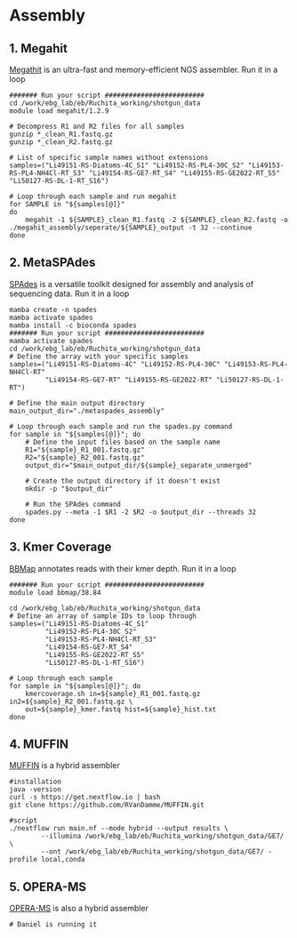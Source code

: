 # Assembly
## 1. Megahit
[Megathit](https://github.com/voutcn/megahit) is an ultra-fast and memory-efficient NGS assembler.
Run it in a loop
```
####### Run your script #########################
cd /work/ebg_lab/eb/Ruchita_working/shotgun_data
module load megahit/1.2.9

# Decompress R1 and R2 files for all samples
gunzip *_clean_R1.fastq.gz
gunzip *_clean_R2.fastq.gz

# List of specific sample names without extensions
samples=("Li49151-RS-Diatoms-4C_S1" "Li49152-RS-PL4-30C_S2" "Li49153-RS-PL4-NH4Cl-RT_S3" "Li49154-RS-GE7-RT_S4" "Li49155-RS-GE2022-RT_S5" "Li50127-RS-DL-1-RT_S16")

# Loop through each sample and run megahit
for SAMPLE in "${samples[@]}"
do
    megahit -1 ${SAMPLE}_clean_R1.fastq -2 ${SAMPLE}_clean_R2.fastq -o ./megahit_assembly/seperate/${SAMPLE}_output -t 32 --continue
done
```
## 2. MetaSPAdes
[SPAdes](https://github.com/ablab/spades) is a versatile toolkit designed for assembly and analysis of sequencing data.
Run it in a loop
```
mamba create -n spades
mamba activate spades
mamba install -c bioconda spades
####### Run your script #########################
mamba activate spades
cd /work/ebg_lab/eb/Ruchita_working/shotgun_data
# Define the array with your specific samples
samples=("Li49151-RS-Diatoms-4C" "Li49152-RS-PL4-30C" "Li49153-RS-PL4-NH4Cl-RT" 
         "Li49154-RS-GE7-RT" "Li49155-RS-GE2022-RT" "Li50127-RS-DL-1-RT")

# Define the main output directory
main_output_dir="./metaspades_assembly"

# Loop through each sample and run the spades.py command
for sample in "${samples[@]}"; do
    # Define the input files based on the sample name
    R1="${sample}_R1_001.fastq.gz"
    R2="${sample}_R2_001.fastq.gz"
    output_dir="$main_output_dir/${sample}_separate_unmerged"
    
    # Create the output directory if it doesn't exist
    mkdir -p "$output_dir"
    
    # Run the SPAdes command
    spades.py --meta -1 $R1 -2 $R2 -o $output_dir --threads 32
done
```
## 3. Kmer Coverage
[BBMap](https://jgi.doe.gov/data-and-tools/software-tools/bbtools/bb-tools-user-guide/bbmap-guide/) annotates reads with their kmer depth.
Run it in a loop
```
####### Run your script #########################
module load bbmap/38.84

cd /work/ebg_lab/eb/Ruchita_working/shotgun_data
# Define an array of sample IDs to loop through
samples=("Li49151-RS-Diatoms-4C_S1"
         "Li49152-RS-PL4-30C_S2"
         "Li49153-RS-PL4-NH4Cl-RT_S3"
         "Li49154-RS-GE7-RT_S4"
         "Li49155-RS-GE2022-RT_S5"
         "Li50127-RS-DL-1-RT_S16")

# Loop through each sample
for sample in "${samples[@]}"; do
    kmercoverage.sh in=${sample}_R1_001.fastq.gz in2=${sample}_R2_001.fastq.gz \
    out=${sample}_kmer.fastq hist=${sample}_hist.txt
done
```
## 4. MUFFIN
[MUFFIN](https://github.com/RVanDamme/MUFFIN) is a hybrid assembler
```
#installation
java -version
curl -s https://get.nextflow.io | bash
git clone https://github.com/RVanDamme/MUFFIN.git

#script
./nextflow run main.nf --mode hybrid --output results \
        --illumina /work/ebg_lab/eb/Ruchita_working/shotgun_data/GE7/ \
        --ont /work/ebg_lab/eb/Ruchita_working/shotgun_data/GE7/ -profile local,conda
```
## 5. OPERA-MS
[OPERA-MS](https://github.com/CSB5/OPERA-MS) is also a hybrid assembler
```
# Daniel is running it
```

